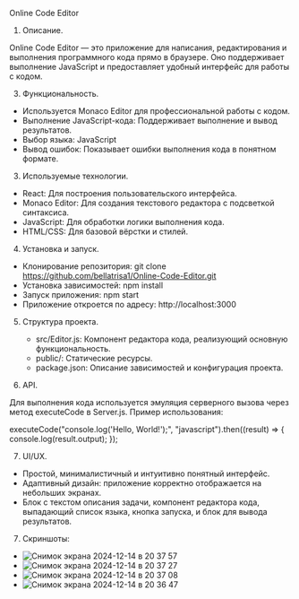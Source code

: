Online Code Editor

1. Описание.

Online Code Editor — это приложение для написания, редактирования и выполнения программного кода прямо в браузере. Оно поддерживает выполнение JavaScript и предоставляет удобный интерфейс для работы с кодом.

3. Функциональность.
  - Используется Monaco Editor для профессиональной работы с кодом.
  - Выполнение JavaScript-кода: Поддерживает выполнение и вывод результатов.
  - Выбор языка: JavaScript
  - Вывод ошибок: Показывает ошибки выполнения кода в понятном формате.

3. Используемые технологии.
  - React: Для построения пользовательского интерфейса.
  - Monaco Editor: Для создания текстового редактора с подсветкой синтаксиса.
  - JavaScript: Для обработки логики выполнения кода.
  - HTML/CSS: Для базовой вёрстки и стилей.

4. Установка и запуск.
  - Клонирование репозитория: git clone https://github.com/bellatrisa1/Online-Code-Editor.git
  - Установка зависимостей: npm install
  - Запуск приложения: npm start
  - Приложение откроется по адресу: http://localhost:3000

5. Структура проекта.
   - src/Editor.js: Компонент редактора кода, реализующий основную функциональность.
   - public/: Статические ресурсы.
   - package.json: Описание зависимостей и конфигурация проекта.

6. API.

Для выполнения кода используется эмуляция серверного вызова через метод executeCode в Server.js.
Пример использования:

executeCode("console.log('Hello, World!');", "javascript").then((result) => {
  console.log(result.output);
});

7. UI/UX.
  - Простой, минималистичный и интуитивно понятный интерфейс.
  - Адаптивный дизайн: приложение корректно отображается на небольших экранах.
  - Блок с текстом описания задачи, компонент редактора кода, выпадающий список языка, кнопка запуска, и блок для вывода результатов.

7. Скриншоты:
  - ![Снимок экрана 2024-12-14 в 20 37 57](https://github.com/user-attachments/assets/ecdbec48-c342-486d-912b-5bb68a20aaea)
  - ![Снимок экрана 2024-12-14 в 20 37 27](https://github.com/user-attachments/assets/0f9b35e6-fdf3-4e8f-bb68-31d02f1cb71a)
  - ![Снимок экрана 2024-12-14 в 20 37 08](https://github.com/user-attachments/assets/b9fbdae3-e6d0-4351-bcae-2a988ad74187)
  - ![Снимок экрана 2024-12-14 в 20 36 47](https://github.com/user-attachments/assets/a877a639-5f9a-4189-b481-9793c1d409d2)
